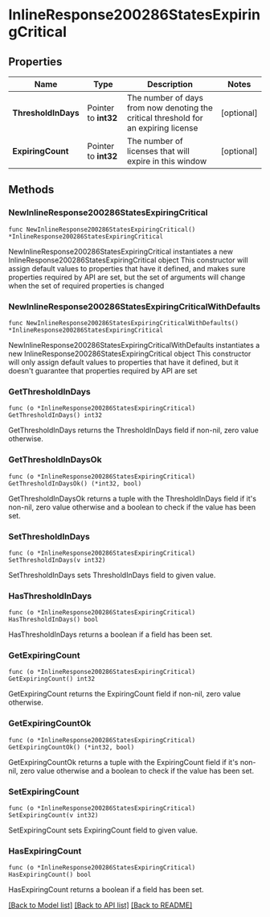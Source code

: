 # InlineResponse200286StatesExpiringCritical

## Properties

Name | Type | Description | Notes
------------ | ------------- | ------------- | -------------
**ThresholdInDays** | Pointer to **int32** | The number of days from now denoting the critical threshold for an expiring license | [optional] 
**ExpiringCount** | Pointer to **int32** | The number of licenses that will expire in this window | [optional] 

## Methods

### NewInlineResponse200286StatesExpiringCritical

`func NewInlineResponse200286StatesExpiringCritical() *InlineResponse200286StatesExpiringCritical`

NewInlineResponse200286StatesExpiringCritical instantiates a new InlineResponse200286StatesExpiringCritical object
This constructor will assign default values to properties that have it defined,
and makes sure properties required by API are set, but the set of arguments
will change when the set of required properties is changed

### NewInlineResponse200286StatesExpiringCriticalWithDefaults

`func NewInlineResponse200286StatesExpiringCriticalWithDefaults() *InlineResponse200286StatesExpiringCritical`

NewInlineResponse200286StatesExpiringCriticalWithDefaults instantiates a new InlineResponse200286StatesExpiringCritical object
This constructor will only assign default values to properties that have it defined,
but it doesn't guarantee that properties required by API are set

### GetThresholdInDays

`func (o *InlineResponse200286StatesExpiringCritical) GetThresholdInDays() int32`

GetThresholdInDays returns the ThresholdInDays field if non-nil, zero value otherwise.

### GetThresholdInDaysOk

`func (o *InlineResponse200286StatesExpiringCritical) GetThresholdInDaysOk() (*int32, bool)`

GetThresholdInDaysOk returns a tuple with the ThresholdInDays field if it's non-nil, zero value otherwise
and a boolean to check if the value has been set.

### SetThresholdInDays

`func (o *InlineResponse200286StatesExpiringCritical) SetThresholdInDays(v int32)`

SetThresholdInDays sets ThresholdInDays field to given value.

### HasThresholdInDays

`func (o *InlineResponse200286StatesExpiringCritical) HasThresholdInDays() bool`

HasThresholdInDays returns a boolean if a field has been set.

### GetExpiringCount

`func (o *InlineResponse200286StatesExpiringCritical) GetExpiringCount() int32`

GetExpiringCount returns the ExpiringCount field if non-nil, zero value otherwise.

### GetExpiringCountOk

`func (o *InlineResponse200286StatesExpiringCritical) GetExpiringCountOk() (*int32, bool)`

GetExpiringCountOk returns a tuple with the ExpiringCount field if it's non-nil, zero value otherwise
and a boolean to check if the value has been set.

### SetExpiringCount

`func (o *InlineResponse200286StatesExpiringCritical) SetExpiringCount(v int32)`

SetExpiringCount sets ExpiringCount field to given value.

### HasExpiringCount

`func (o *InlineResponse200286StatesExpiringCritical) HasExpiringCount() bool`

HasExpiringCount returns a boolean if a field has been set.


[[Back to Model list]](../README.md#documentation-for-models) [[Back to API list]](../README.md#documentation-for-api-endpoints) [[Back to README]](../README.md)


